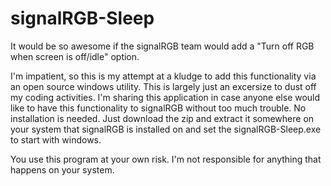 # signalRGB-Sleep
It would be so awesome if the signalRGB team would add a "Turn off RGB when screen is off/idle" option.  

I'm impatient, so this is my attempt at a kludge to add this functionality via an open source windows utility. This is largely just an excersize to dust off my coding activities. I'm sharing this application in case anyone else would like to have this functionality to signalRGB without too much trouble. No installation is needed. Just download the zip and extract it somewhere on your system that signalRGB is installed on and set the signalRGB-Sleep.exe to start with windows.

You use this program at your own risk. I'm not responsible for anything that happens on your system.
